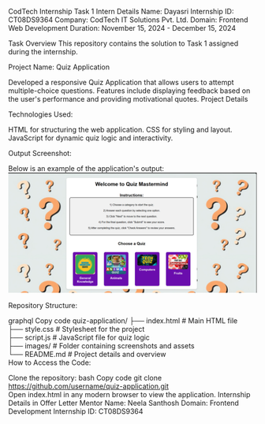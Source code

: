 CodTech Internship Task 1
Intern Details
Name: Dayasri
Internship ID: CT08DS9364
Company: CodTech IT Solutions Pvt. Ltd.
Domain: Frontend Web Development
Duration: November 15, 2024 - December 15, 2024

Task Overview
This repository contains the solution to Task 1 assigned during the internship.

Project Name: Quiz Application

Developed a responsive Quiz Application that allows users to attempt multiple-choice questions.
Features include displaying feedback based on the user's performance and providing motivational quotes.
Project Details

Technologies Used:

HTML for structuring the web application.
CSS for styling and layout.
JavaScript for dynamic quiz logic and interactivity.

Output Screenshot:

Below is an example of the application's output:
![Overview of the Project](https://github.com/Sridaya/CODTECH-Task1/blob/main/overview.png?raw=true)

Repository Structure:

graphql
Copy code
quiz-application/
├── index.html        # Main HTML file  
├── style.css         # Stylesheet for the project  
├── script.js         # JavaScript file for quiz logic  
├── images/           # Folder containing screenshots and assets  
└── README.md         # Project details and overview  
How to Access the Code:

Clone the repository:
bash
Copy code
git clone https://github.com/username/quiz-application.git  
Open index.html in any modern browser to view the application.
Internship Details in Offer Letter
Mentor Name: Neela Santhosh
Domain: Frontend Development
Internship ID: CT08DS9364
